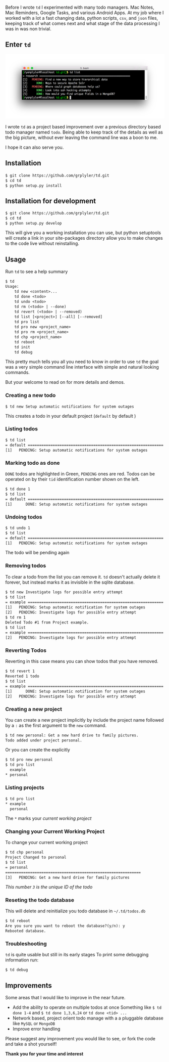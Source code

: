 
Before I wrote `td` I experimented with many todo managers. Mac Notes,
Mac Reminders, Google Tasks, and various Android Apps.
At my job where I worked with a lot a fast changing data, python scripts,
`csv`, and `json` files, keeping track of what comes next and what stage of the data processing I was in was non trivial.

## Enter `td`

![](td-cover-image.png)

I wrote `td` as a project based improvement over a previous directory
based todo manager named `todo`. Being able to keep track of the details as well as the big picture, without ever leaving the command line was a boon
to me. 

I hope it can also serve you.

## Installation

```
$ git clone https://github.com/grplyler/td.git
$ cd td
$ python setup.py install
```

## Installation for development

```
$ git clone https://github.com/grplyler/td.git
$ cd td
$ python setup.py develop
```

This will give you a working installation you can use,
but python setuptools will create a link in your site-packages
directory allow you to make changes to the code live without reinstalling.

## Usage

Run `td` to see a help summary

```
$ td
Usage:
    td new <content>...
    td done <todo>
    td undo <todo>
    td rm (<todo> | --done)
    td revert (<todo> | --removed)
    td list [<project>] [--all] [--removed]
    td pro list
    td pro new <project_name>
    td pro rm <project_name>
    td chp <project_name>
    td reboot
    td init
    td debug
```

This pretty much tells you all you need to know in order to use
`td` the goal was a very simple command line interface with simple
and natural looking commands.

But your welcome to read on for more details and demos.

### Creating a new todo

```
$ td new Setup automatic notifications for system outages
```

This creates a todo in your default project (`default` by default )

### Listing todos

```
$ td list
= default ============================================================
[1]   PENDING: Setup automatic notifications for system outages
```

### Marking todo as done

`DONE` todos are highlighted in Green, `PENDING` ones are red.
Todos can be operated on by their `tid` identification number shown
on the left.

```
$ td done 1
$ td list
= default ============================================================
[1]      DONE: Setup automatic notifications for system outages
```

### Undoing todos

```
$ td undo 1
$ td list
= default ============================================================
[1]   PENDING: Setup automatic notifications for system outages
```

The todo will be pending again

### Removing todos

To clear a todo from the list you can remove it.
`td` doesn't actually delete it forever, but instead
marks it as invisible in the sqlite database.

```
$ td new Investigate logs for possible entry attempt
$ td list
= example ============================================================
[1]   PENDING: Setup automatic notification for system outages
[2]   PENDING: Investigate logs for possible entry attempt
$ td rm 1
Deleted Todo #1 from Project example.
$ td list
= example ============================================================
[2]   PENDING: Investigate logs for possible entry attempt
```

### Reverting Todos

Reverting in this case 
means you can show todos that you have removed.

```
$ td revert 1
Reverted 1 todo
$ td list
= example ============================================================
[1]      DONE: Setup automatic notification for system outages
[2]   PENDING: Investigate logs for possible entry attempt
```

### Creating a new project

You can create a new project implicitly by include the
project name followed by a `:`
as the first argument to the `new` command.

```
$ td new personal: Get a new hard drive to family pictures.
Todo added under project personal.
```

Or you can create the explicitly

```
$ td pro new personal
$ td pro list
  example
* personal
```

### Listing projects

```
$ td pro list
* example
  personal
```
The `*` marks your _current working project_

### Changing your Current Working Project

To change your current working project

```
$ td chp personal
Project Changed to personal
$ td list
= personal ============================================================
[3]   PENDING: Get a new hard drive for family pictures
```

_This number `3` is the unique ID of the todo_

### Reseting the todo database

This will delete and reinitialize you todo database in `~/.td/todos.db`

```
$ td reboot
Are you sure you want to reboot the database?(y/n): y
Rebooted database.
```

### Troubleshooting

`td` is quite usable but still in its early stages
To print some debugging information run:

```
$ td debug
```

## Improvements

Some areas that I would like to improve in the near future.

* Add the ability to operate on multiple todos at once Something like `$ td done 1-4` and `$ td done 1,3,6,24`
or `td done <tid> ...`
* Network based, project orient todo manage with a a pluggable database like `MySQL` or `MongoDB`
* Improve error handling 

Please suggest any improvement you would like to see,
or fork the code and take a shot yourself!

**Thank you for your time and interest**





